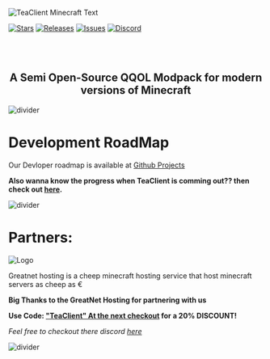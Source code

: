 
![TeaClient Minecraft Text](https://raw.githubusercontent.com/TeaclientMinecraft/.github/main/assets/minecraft_title.png)

<p align="center">
<!-- Issues, Stars, Releases & Discord -->

[![Stars](https://img.shields.io/github/stars/teaclientmc?style=for-the-badge&logo=starship&color=7d1fdb&logoColor=D9E0EE&labelColor=302D41)][client]
[![Releases](https://img.shields.io/github/release/teaclientmc/client.svg?style=for-the-badge&logo=github&color=7d1fdb&logoColor=D9E0EE&labelColor=302D41)][releases]
[![Issues](https://img.shields.io/github/issues/teaclientmc/client?style=for-the-badge&logo=gitbook&color=7d1fdb&logoColor=D9E0EE&labelColor=302D41)][issues]
[![Discord](https://img.shields.io/discord/1063834911833854012?style=for-the-badge&logo=discord&color=7d1fdb&logoColor=D9E0EE&labelColor=302D41)][discord]


[discord]: https://teaclient.net/discord
[issues]: https://github.com/teaclientmc/client/issues
[releases]: https://github.com/teaclientmc/client/releases/latest
[client]: https://github.com/teaclient/client

</p>
<br><br>
<!-- What is TeaClient? -->
<h2 align="center">A Semi Open-Source QQOL Modpack for modern versions of Minecraft</h2>


<!-- ![divider](https://raw.githubusercontent.com/TeaclientMinecraft/.github/main/assets/dividers.png)


![divider](https://raw.githubusercontent.com/TeaclientMinecraft/.github/main/assets/dividers.png)


![divider](https://raw.githubusercontent.com/TeaclientMinecraft/.github/main/assets/dividers.png) -->


![divider](https://raw.githubusercontent.com/TeaclientMinecraft/.github/main/assets/dividers.png)
# Development RoadMap

Our Devloper roadmap is available at [Github Projects](https://teaclient.net/roadmap)

**Also wanna know the progress when TeaClient is comming out?? then check out [here](https://github.com/orgs/TeaClientMC/discussions/2).**


![divider](https://raw.githubusercontent.com/TeaclientMinecraft/.github/main/assets/dividers.png)



# Partners:


![Logo](https://raw.githubusercontent.com/TeaclientMinecraft/.github/main/assets/GNblue.png)

Greatnet hosting is a cheep minecraft hosting service that host minecraft servers as cheep as €

**Big Thanks to the GreatNet Hosting for partnering with us**


**Use Code: ["TeaClient" At the next checkout][GreatnetDiscount] for a 20% DISCOUNT!**

*Feel free to checkout there discord [here]()*


[GreatnetDiscord]: https://greatnethosting.com//discord
[GreatnetDiscount]: https://billing.greatnethosting.com/register?ref=teaclient

![divider](https://raw.githubusercontent.com/TeaclientMinecraft/.github/main/assets/dividers.png)
